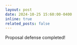 ```yaml
---
layout: post
date: 2024-10-25 15:60:00-0400
inline: true
related_posts: false
---
```


Proposal defense completed!
